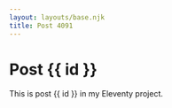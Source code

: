 ```yaml
---
layout: layouts/base.njk
title: Post 4091
---
```


# Post {{ id }}

This is post {{ id }} in my Eleventy project.
